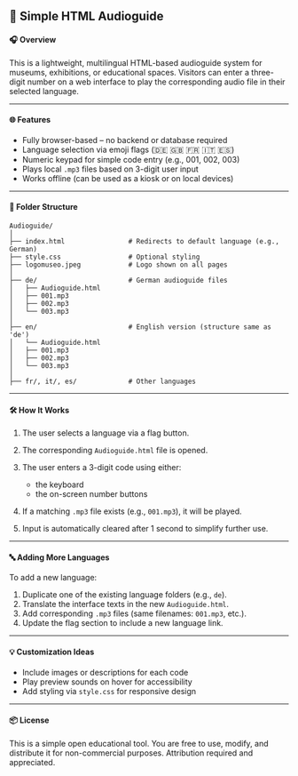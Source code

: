 ## 📄 Simple HTML Audioguide

#### 🎧 Overview

This is a lightweight, multilingual HTML-based audioguide system for museums, exhibitions, or educational spaces. Visitors can enter a three-digit number on a web interface to play the corresponding audio file in their selected language.

---

#### 🌐 Features

* Fully browser-based – no backend or database required
* Language selection via emoji flags (🇩🇪 🇬🇧 🇫🇷 🇮🇹 🇪🇸)
* Numeric keypad for simple code entry (e.g., 001, 002, 003)
* Plays local `.mp3` files based on 3-digit user input
* Works offline (can be used as a kiosk or on local devices)

---

#### 📁 Folder Structure

```
Audioguide/
│
├── index.html                # Redirects to default language (e.g., German)
├── style.css                 # Optional styling
├── logomuseo.jpeg            # Logo shown on all pages
│
├── de/                       # German audioguide files
│   ├── Audioguide.html
│   ├── 001.mp3
│   ├── 002.mp3
│   └── 003.mp3
│
├── en/                       # English version (structure same as 'de')
│   └── Audioguide.html
│   ├── 001.mp3
│   ├── 002.mp3
│   └── 003.mp3
│
├── fr/, it/, es/             # Other languages
```

---

#### 🛠 How It Works

1. The user selects a language via a flag button.
2. The corresponding `Audioguide.html` file is opened.
3. The user enters a 3-digit code using either:

   * the keyboard
   * the on-screen number buttons
4. If a matching `.mp3` file exists (e.g., `001.mp3`), it will be played.
5. Input is automatically cleared after 1 second to simplify further use.

---

#### 🔤 Adding More Languages

To add a new language:

1. Duplicate one of the existing language folders (e.g., `de`).
2. Translate the interface texts in the new `Audioguide.html`.
3. Add corresponding `.mp3` files (same filenames: `001.mp3`, etc.).
4. Update the flag section to include a new language link.

---

#### 💡 Customization Ideas

* Include images or descriptions for each code
* Play preview sounds on hover for accessibility
* Add styling via `style.css` for responsive design

---

#### 📦 License

This is a simple open educational tool. You are free to use, modify, and distribute it for non-commercial purposes. Attribution required and appreciated.
